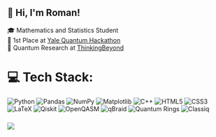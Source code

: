 ## 👋 Hi, I'm Roman!

🎓 Mathematics and Statistics Student <br/>
🥇 1st Place at [Yale Quantum Hackathon](https://github.com/roman-bagdasarian/yquantum) <br/>
🔬 Quantum Research at [ThinkingBeyond](https://thinkingbeyond.education/beyondquantum/) <br/>

# 💻 Tech Stack:
![Python](https://img.shields.io/badge/python-3670A0?style=for-the-badge&logo=python&logoColor=ffdd54)
![Pandas](https://img.shields.io/badge/pandas-%23150458.svg?style=for-the-badge&logo=pandas&logoColor=white)
![NumPy](https://img.shields.io/badge/numpy-%23013243.svg?style=for-the-badge&logo=numpy&logoColor=white)
![Matplotlib](https://img.shields.io/badge/Matplotlib-%23ffffff.svg?style=for-the-badge&logo=Matplotlib&logoColor=black)
![C++](https://img.shields.io/badge/c++-%2300599C.svg?style=for-the-badge&logo=c%2B%2B&logoColor=white)
![HTML5](https://img.shields.io/badge/html5-%23E34F26.svg?style=for-the-badge&logo=html5&logoColor=white)
![CSS3](https://img.shields.io/badge/css3-%231572B6.svg?style=for-the-badge&logo=css3&logoColor=white)
![LaTeX](https://img.shields.io/badge/latex-%23008080.svg?style=for-the-badge&logo=latex&logoColor=white)
![Qiskit](https://img.shields.io/badge/Qiskit-%236929C4.svg?style=for-the-badge&logo=Qiskit&logoColor=white)
![OpenQASM](https://img.shields.io/badge/OpenQASM-000000?style=for-the-badge&logo=quantconnect&logoColor=white)
![qBraid](https://img.shields.io/badge/qBraid-%23A020F0.svg?style=for-the-badge&logo=qbraid&logoColor=white)
![Quantum Rings](https://img.shields.io/badge/Quantum%20Rings-%2300B386.svg?style=for-the-badge&logo=quantumrings&logoColor=white)
![Classiq](https://img.shields.io/badge/Classiq-%23C9FF00.svg?style=for-the-badge&logo=classiq&logoColor=black)
###
![](https://github-readme-stats.vercel.app/api/top-langs/?username=roman-bagdasarian&theme=nord&hide_border=false&include_all_commits=false&count_private=false)

<!--
**roman-bagdasarian/roman-bagdasarian** is a ✨ _special_ ✨ repository because its `README.md` (this file) appears on your GitHub profile.

Here are some ideas to get you started:

- 🔭 I’m currently working on ...
- 🌱 I’m currently learning ...
- 👯 I’m looking to collaborate on ...
- 🤔 I’m looking for help with ...
- 💬 Ask me about ...
- 📫 How to reach me: ...
- 😄 Pronouns: ...
- ⚡ Fun fact: ...
-->
